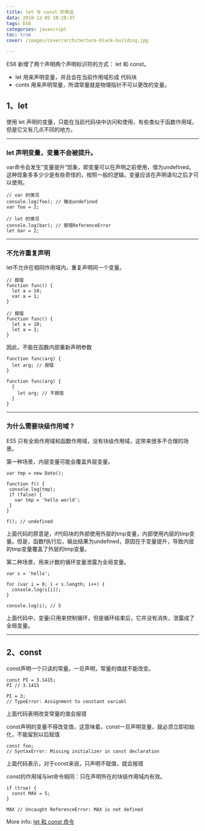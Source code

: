 ```yaml
---
title: let 与 const 的用法
data: 2018-12-05 10:28:37
tags: ES6
categories: javascript 
toc: true
cover: /images/cover/architecture-black-building.jpg

---
```

ES6 新增了两个声明两个声明标识符的方式： let 和 const。

<!-- more -->



 
- let 用来声明变量，并且会在当前作用域形成 代码块
- conts 用来声明常量，所谓常量就是物理指针不可以更改的变量。
   
## 1、let

使用 let 声明的变量，只能在当前代码块中访问和使用，有些类似于函数作用域，但是它又有几点不同的地方。

--------------------------


### let 声明变量，变量不会被提升。

var命令会发生”变量提升“现象，即变量可以在声明之前使用，值为undefined。这种现象多多少少是有些奇怪的，按照一般的逻辑，变量应该在声明语句之后才可以使用。
```
// var 的情况
console.log(foo); // 输出undefined
var foo = 2;
 
// let 的情况
console.log(bar); // 报错ReferenceError
let bar = 2;
```
-----------------------


### 不允许重复声明　

let不允许在相同作用域内，重复声明同一个变量。
```
// 报错
function func() {
  let a = 10;
  var a = 1;
}
 
// 报错
function func() {
  let a = 10;
  let a = 1;
}
```
因此，不能在函数内部重新声明参数
```
function func(arg) {
  let arg; // 报错
}
 
function func(arg) {
  {
    let arg; // 不报错
  }
}
```
-------------------


### 为什么需要块级作用域？
ES5 只有全局作用域和函数作用域，没有块级作用域，这带来很多不合理的场景。

 第一种场景，内层变量可能会覆盖外层变量。
 ```
 var tmp = new Date();
 
function f() {
  console.log(tmp);
  if (false) {
    var tmp = 'hello world';
  }
}
 
f(); // undefined
```
上面代码的原意是，if代码块的外部使用外层的tmp变量，内部使用内层的tmp变量。但是，函数f执行后，输出结果为undefined，原因在于变量提升，导致内层的tmp变量覆盖了外层的tmp变量。

第二种场景，用来计数的循环变量泄露为全局变量。
```
var s = 'hello';
 
for (var i = 0; i < s.length; i++) {
  console.log(s[i]);
}
 
console.log(i); // 5
```
上面代码中，变量i只用来控制循环，但是循环结束后，它并没有消失，泄露成了全局变量。

---------------------


## 2、const　
const声明一个只读的常量。一旦声明，常量的值就不能改变。
```
const PI = 3.1415;
PI // 3.1415
 
PI = 3;
// TypeError: Assignment to constant variabl
```
上面代码表明改变常量的值会报错

const声明的变量不得改变值，这意味着，const一旦声明变量，就必须立即初始化，不能留到以后赋值
```
const foo;
// SyntaxError: Missing initializer in const declaration
```
上面代码表示，对于const来说，只声明不赋值，就会报错

const的作用域与let命令相同：只在声明所在的块级作用域内有效。
```
if (true) {
  const MAX = 5;
}
 
MAX // Uncaught ReferenceError: MAX is not defined
```





More info: [let 和 const 命令](http://es6.ruanyifeng.com/?search=let&x=0&y=0#docs/let)
